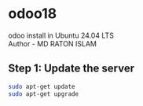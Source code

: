 # odoo18
odoo install in Ubuntu 24.04 LTS
<br>
Author - MD RATON ISLAM

## Step 1: Update the server
```bash
sudo apt-get update
sudo apt-get upgrade
